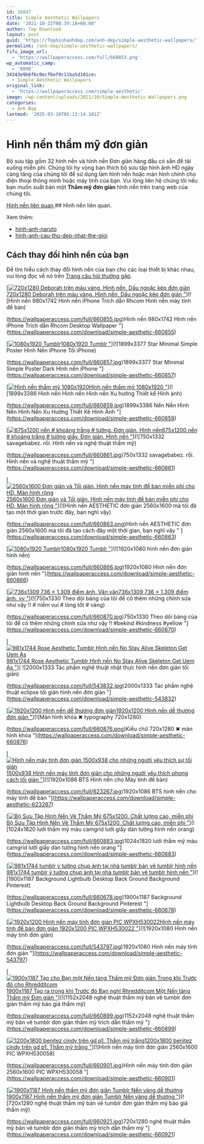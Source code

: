 ```yaml
---
id: 16847
title: Simple Aesthetic Wallpapers
date: '2021-10-22T08:39:18+00:00'
author: Top Download
layout: post
guid: 'https://Tophinhanhdep.com/anh-dep/simple-aesthetic-wallpapers/'
permalink: /anh-dep/simple-aesthetic-wallpapers/
fifu_image_url:
  - 'https://wallpaperaccess.com/full/660853.png'
wp_automatic_camp:
  - '8098'
34343e9b6f6c0ecf6ef9c11ba5d101ce:
  - Simple Aesthetic Wallpapers
original_link:
  - 'https://wallpaperaccess.com/simple-aesthetic'
image: /wp-content/uploads/2021/10/Simple-Aesthetic-Wallpapers.png
categories:
  - Ảnh Đẹp
lastmod: '2025-03-18T05:11:14.181Z'
---
```

# Hình nền thẩm mỹ đơn giản

Bộ sưu tập gồm 32 hình nền và hình nền Đơn giản hàng đầu có sẵn để tải xuống miễn phí. Chúng tôi hy vọng bạn thích bộ sưu tập hình ảnh HD ngày càng tăng của chúng tôi để sử dụng làm hình nền hoặc màn hình chính cho điện thoại thông minh hoặc máy tính của bạn. Vui lòng liên hệ chúng tôi nếu bạn muốn xuất bản một **Thẩm mỹ đơn giản** hình nền trên trang web của chúng tôi.

[Hình nền liên quan ](#related) ## Hình nền liên quan.

   
 Xem thêm:

   
- [hinh-anh-naruto](https://tophinhanhdep.com/anh-naruto/hinh-anh-naruto/)
- [hinh-anh-cau-thu-dep-nhat-the-gioi](https://tophinhanhdep.com/anh-dep/hinh-anh-cau-thu-dep-nhat-the-gioi/)

## Cách thay đổi hình nền của bạn

Để tìm hiểu cách thay đổi hình nền của bạn cho các loại thiết bị khác nhau, vui lòng đọc về nó trên [Trang câu hỏi thường gặp](https://tophinhanhdep.com/faq/).

  
[[![720x1280 Deborah trên màu vàng.  Hình nền, Dấu ngoặc kép đơn giản](https://wallpaperaccess.com/full/660853.png)720x1280 Deborah trên màu vàng. Hình nền, Dấu ngoặc kép đơn giản "](https://wallpaperaccess.com/download/simple-aesthetic-660853)](![Hình nền 980x1742 Hình nền iPhone Trích dẫn Rhcom Hình nền máy tính để bàn)

(https://wallpaperaccess.com/full/660855.jpg)Hình nền 980x1742 Hình nền iPhone Trích dẫn Rhcom Desktop Wallpaper "](https://wallpaperaccess.com/download/simple-aesthetic-660855)

[[![1080x1920 Tumblr](https://wallpaperaccess.com/full/134033.png)1080x1920 Tumblr "](https://wallpaperaccess.com/download/simple-aesthetic-134033)](![1899x3377 Star Minimal Simple Poster Hình Nền iPhone Tối iPhone)

(https://wallpaperaccess.com/full/660857.jpg)1899x3377 Star Minimal Simple Poster Dark Hình nền iPhone "](https://wallpaperaccess.com/download/simple-aesthetic-660857)

[[![Hình nền thẩm mỹ 1080x1920](https://wallpaperaccess.com/full/660858.jpg)Hình nền thẩm mỹ 1080x1920 "](https://wallpaperaccess.com/download/simple-aesthetic-660858)](![1899x3386 Hình nền Hình nền Hình nền Xu hướng Thiết kế Hình ảnh)

(https://wallpaperaccess.com/full/660859.jpg)1899x3386 Nền Nền Hình Nền Hình Nền Xu Hướng Thiết Kế Hình Ảnh "](https://wallpaperaccess.com/download/simple-aesthetic-660859)

[[![675x1200 nền # khoảng trắng # tường.  Đơn giản.  Hình nền](https://wallpaperaccess.com/full/133879.jpg)675x1200 nền # khoảng trắng # tường giấy. Đơn giản. Hình nền "](https://wallpaperaccess.com/download/simple-aesthetic-133879)](![750x1332 savagebabez.  rối.  Hình nền và nghệ thuật thẩm mỹ)

(https://wallpaperaccess.com/full/660861.jpg)750x1332 savagebabez. rối. Hình nền và nghệ thuật thẩm mỹ "](https://wallpaperaccess.com/download/simple-aesthetic-660861)

[[![2560x1600 Đơn giản và Tối giản.  Hình nền máy tính để bàn miễn phí cho HD, Màn hình rộng](https://wallpaperaccess.com/full/660862.jpg)2560x1600 Đơn giản và Tối giản. Hình nền máy tính để bàn miễn phí cho HD, Màn hình rộng "](https://wallpaperaccess.com/download/simple-aesthetic-660862)](![Hình nền AESTHETIC đơn giản 2560x1600 mà tôi đã tạo một thời gian trước đây, bạn nghĩ vậy)

(https://wallpaperaccess.com/full/660863.png)Hình nền AESTHETIC đơn giản 2560x1600 mà tôi đã tạo cách đây một thời gian, bạn nghĩ vậy " ](https://wallpaperaccess.com/download/simple-aesthetic-660863)

[[![1080x1920 Tumblr](https://wallpaperaccess.com/full/660865.png)1080x1920 Tumblr "](https://wallpaperaccess.com/download/simple-aesthetic-660865)](![1920x1080 hình nền đơn giản hình nền)

(https://wallpaperaccess.com/full/660866.jpg)1920x1080 Hình nền đơn giản hình nền "](https://wallpaperaccess.com/download/simple-aesthetic-660866)

[[![736x1309 736 × 1.309 điểm ảnh.  Vân vân](https://wallpaperaccess.com/full/202610.jpg)736x1309 736 × 1.309 điểm ảnh. vv "](https://wallpaperaccess.com/download/simple-aesthetic-202610)](![750x1330 Theo dõi bảng của tôi để có thêm những chỉnh sửa như vậy !!  # niềm vui # lòng tốt # vàng)

(https://wallpaperaccess.com/full/660870.jpg)750x1330 Theo dõi bảng của tôi để có thêm những chỉnh sửa như vậy !! #bekind #kindness #yellow "](https://wallpaperaccess.com/download/simple-aesthetic-660870)

[[![981x1744 Rose Aesthetic Tumblr Hình nền No Stay Alive Skeleton Get Uem As](https://wallpaperaccess.com/full/660871.jpg)981x1744 Rose Aesthetic Tumblr Hình nền No Stay Alive Skeleton Get Uem As "](https://wallpaperaccess.com/download/simple-aesthetic-660871)]( ![2000x1333 Tác phẩm nghệ thuật nhật thực hình nền đơn giản tối giản)

(https://wallpaperaccess.com/full/543832.jpg)2000x1333 Tác phẩm nghệ thuật eclipse tối giản hình nền đơn giản "](https://wallpaperaccess.com/download/simple-aesthetic-543832)

[[![1920x1200 Hình nền dễ thương đơn giản](https://wallpaperaccess.com/full/660873.jpg)1920x1200 Hình nền dễ thương đơn giản "](https://wallpaperaccess.com/download/simple-aesthetic-660873)](![Màn hình khóa ✖ typography 720x1280)

(https://wallpaperaccess.com/full/660876.png)Kiểu chữ 720x1280 ✖ màn hình khóa "](https://wallpaperaccess.com/download/simple-aesthetic-660876)

[[![Hình nền máy tính đơn giản 1500x938 cho những người yêu thích sự tối giản](https://wallpaperaccess.com/full/46504.png)1500x938 Hình nền máy tính đơn giản cho những người yêu thích phong cách tối giản "](https://wallpaperaccess.com/download/simple-aesthetic-46504)](![1920x1086 BTS Hình nền cho Máy tính để bàn)

(https://wallpaperaccess.com/full/623267.jpg)1920x1086 BTS hình nền cho máy tính để bàn "](https://wallpaperaccess.com/download/simple-aesthetic-623267)

[[![Bộ Sưu Tập Hình Nền Vẽ Thẩm Mỹ 675x1200.  Chất lượng cao, miễn phí](https://wallpaperaccess.com/full/660881.jpg)Bộ Sưu Tập Hình Nền Vẽ Thẩm Mỹ 675x1200. Chất lượng cao, miễn phí "](https://wallpaperaccess.com/download/simple-aesthetic-660881)](![1024x1820 lưới thẩm mỹ màu camgrid lưới giấy dán tường hình nền orang)

(https://wallpaperaccess.com/full/660883.jpg)1024x1820 lưới thẩm mỹ màu camgrid lưới giấy dán tường hình nền orang "](https://wallpaperaccess.com/download/simple-aesthetic-660883)

[[![981x1744 tumblr ý tưởng chụp ảnh tại nhà tumblr bản vẽ tumblr hình nền](https://wallpaperaccess.com/full/660889.jpg)981x1744 tumblr ý tưởng chụp ảnh tại nhà tumblr bản vẽ tumblr hình nền "](https://wallpaperaccess.com/download/simple-aesthetic-660889)](![1900x1187 Background Lightbulb Desktop Back Ground Background Pinterest)

(https://wallpaperaccess.com/full/660678.jpg)1900x1187 Background Lightbulb Desktop Back Ground Background Pinterest "](https://wallpaperaccess.com/download/simple-aesthetic-660678)

[[![1920x1200 Hình nền máy tính đơn giản PIC WPXH530022](https://wallpaperaccess.com/full/660895.jpg)Hình nền máy tính để bàn đơn giản 1920x1200 PIC WPXH530022 "](https://wallpaperaccess.com/download/simple-aesthetic-660895)](![1920x1080 Hình nền máy tính đơn giản)

(https://wallpaperaccess.com/full/543797.jpg)1920x1080 Hình nền máy tính đơn giản "](https://wallpaperaccess.com/download/simple-aesthetic-543797)

[[![1900x1187 Tạo cho Bạn một Nền tảng Thẩm mỹ Đơn giản Trong khi Trước đó cho Rhredditcom](https://wallpaperaccess.com/full/660898.jpg)1900x1187 Tạo ra trong khi Trước đó Bạn nghĩ Rhredditcom Một Nền tảng Thẩm mỹ Đơn giản "](https://wallpaperaccess.com/download/simple-aesthetic-660898)](![1152x2048 nghệ thuật thẩm mỹ bản vẽ tumblr đơn giản thẩm mỹ báo giá thẩm mỹ)

(https://wallpaperaccess.com/full/660899.jpg)1152x2048 nghệ thuật thẩm mỹ bản vẽ tumblr đơn giản thẩm mỹ trích dẫn thẩm mỹ "](https://wallpaperaccess.com/download/simple-aesthetic-660899)

[[![1200x1800 benitez cindy trên gd p1.  Thẩm mỹ trắng](https://wallpaperaccess.com/full/660900.jpg)1200x1800 benitez cindy trên gd p1. Thẩm mỹ trắng "](https://wallpaperaccess.com/download/simple-aesthetic-660900)](![Hình nền máy tính đơn giản 2560x1600 PIC WPXH530058)

(https://wallpaperaccess.com/full/660901.jpg)Hình nền máy tính đơn giản 2560x1600 PIC WPXH530058 "](https://wallpaperaccess.com/download/simple-aesthetic-660901)

[[![1900x1187 Hình nền thẩm mỹ đơn giản Tumblr Nền vàng dễ thương](https://wallpaperaccess.com/full/660902.jpg)1900x1187 Hình nền thẩm mỹ đơn giản Tumblr Nền vàng dễ thương "](https://wallpaperaccess.com/download/simple-aesthetic-660902)](![720x1280 nghệ thuật thẩm mỹ bản vẽ tumblr đơn giản thẩm mỹ báo giá thẩm mỹ)

(https://wallpaperaccess.com/full/660921.jpg)720x1280 nghệ thuật thẩm mỹ bản vẽ tumblr đơn giản thẩm mỹ trích dẫn thẩm mỹ "](https://wallpaperaccess.com/download/simple-aesthetic-660921)
